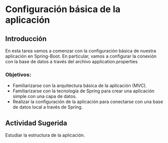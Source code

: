 # Configuración básica de la aplicación

## Introducción
En esta tarea vamos a comenzar con la configuración básica de nuestra aplicación en Spring-Boot. En particular, vamos a configurar la conexión con la base de datos a través del archivo application.properties

### Objetivos:
-	Familiarizarse con la arquitectura básica de la aplicación (MVC).
-	Familiarizarse con la tecnología de Spring para crear una aplicación simple con una capa de datos.
-	Realizar la configuración de la aplicación para conectarse con una base de datos local a través de Spring.


## Actividad Sugerida

Estudiar la estructura de la aplicación.
